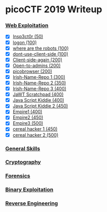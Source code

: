 # picoCTF 2019 Writeup

### [Web Exploitation](Web)
- [x] [Insp3ct0r (50)](Web/inspector)
- [x] [logon (100)](Web/logon)
- [x] [where are the robots (100)](Web/robots)
- [x] [dont-use-client-side (100)](Web/client-1)
- [x] [Client-side-again (200)](Web/client-2)
- [x] [Open-to-admins (200)](Web/admin)
- [x] [picobrowser (200)](Web/picobrowser)
- [x] [Irish-Name-Repo 1 (300)](Web/irish-1)
- [x] [Irish-Name-Repo 2 (350)](Web/irish-2)
- [x] [Irish-Name-Repo 3 (400)](Web/irish-3)
- [x] [JaWT Scratchpad (400)](Web/jwt)
- [x] [Java Script Kiddie (400)](Web/js-1)
- [x] [Java Script Kiddie 2 (450)](Web/js-2)
- [x] [Empire1 (400)](Web/empire-1)
- [x] [Empire2 (450)](Web/empire-2)
- [x] [Empire3 (500)](Web/empire-3)
- [x] [cereal hacker 1 (450)](Web/cereal-1)
- [x] [cereal hacker 2 (500)](Web/cereal-2)

### [General Skills](General)

### [Cryptography](Cryptography)

### [Forensics](Forensics)

### [Binary Exploitation](Binary)

### [Reverse Engineering](Reverse)
